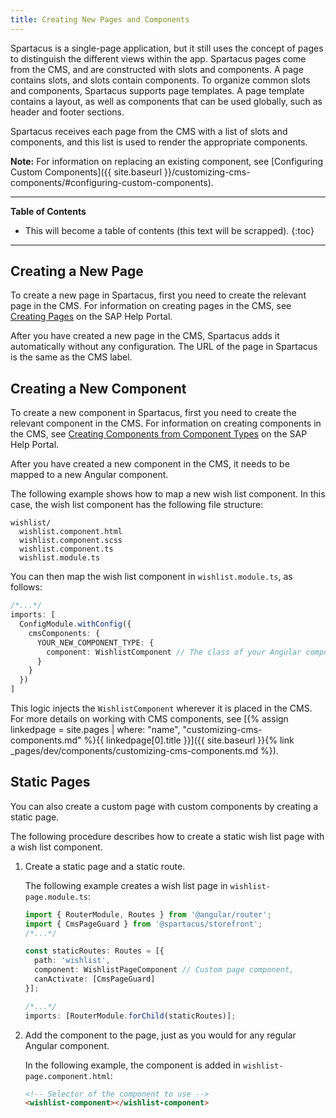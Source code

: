 ```yaml
---
title: Creating New Pages and Components
---
```


Spartacus is a single-page application, but it still uses the concept of pages to distinguish the different views within the app. Spartacus pages come from the CMS, and are constructed with slots and components. A page contains slots, and slots contain components. To organize common slots and components, Spartacus supports page templates. A page template contains a layout, as well as components that can be used globally, such as header and footer sections.

Spartacus receives each page from the CMS with a list of slots and components, and this list is used to render the appropriate components.

**Note:** For information on replacing an existing component, see [Configuring Custom Components]({{ site.baseurl }}/customizing-cms-components/#configuring-custom-components).

***

**Table of Contents**

- This will become a table of contents (this text will be scrapped).
{:toc}

***

## Creating a New Page

To create a new page in Spartacus, first you need to create the relevant page in the CMS. For information on creating pages in the CMS, see [Creating Pages](https://help.sap.com/viewer/9d346683b0084da2938be8a285c0c27a/latest/en-US/ca0687d2796a44bb99ac59516ca87d20.html) on the SAP Help Portal.

After you have created a new page in the CMS, Spartacus adds it automatically without any configuration. The URL of the page in Spartacus is the same as the CMS label.

## Creating a New Component

To create a new component in Spartacus, first you need to create the relevant component in the CMS. For information on creating components in the CMS, see [Creating Components from Component Types](https://help.sap.com/viewer/9d346683b0084da2938be8a285c0c27a/latest/en-US/fe7f25cd80ec42e5a197b322dc7aafbc.html) on the SAP Help Portal.

After you have created a new component in the CMS, it needs to be mapped to a new Angular component.

The following example shows how to map a new wish list component. In this case, the wish list component has the following file structure:

```text
wishlist/
  wishlist.component.html
  wishlist.component.scss
  wishlist.component.ts
  wishlist.module.ts
```

You can then map the wish list component in `wishlist.module.ts`, as follows:

```ts
/*...*/
imports: [
  ConfigModule.withConfig({
    cmsComponents: {
      YOUR_NEW_COMPONENT_TYPE: {
        component: WishlistComponent // The class of your Angular component
      }
    }
  })
]
```

This logic injects the `WishlistComponent` wherever it is placed in the CMS. For more details on working with CMS components, see [{% assign linkedpage = site.pages | where: "name", "customizing-cms-components.md" %}{{ linkedpage[0].title }}]({{ site.baseurl }}{% link _pages/dev/components/customizing-cms-components.md %}).

## Static Pages

You can also create a custom page with custom components by creating a static page.

The following procedure describes how to create a static wish list page with a wish list component.

1. Create a static page and a static route.

   The following example creates a wish list page in `wishlist-page.module.ts`:

   ```ts
   import { RouterModule, Routes } from '@angular/router';
   import { CmsPageGuard } from '@spartacus/storefront';
   /*...*/

   const staticRoutes: Routes = [{
     path: 'wishlist',
     component: WishlistPageComponent // Custom page component,
     canActivate: [CmsPageGuard]
   }];

   /*...*/
   imports: [RouterModule.forChild(staticRoutes)];
   ```

2. Add the component to the page, just as you would for any regular Angular component.

    In the following example, the component is added in `wishlist-page.component.html`:

   ```html
   <!-- Selector of the component to use -->
   <wishlist-component></wishlist-component>
   ```
